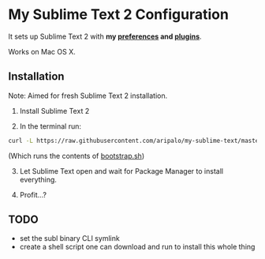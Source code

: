 # My Sublime Text 2 Configuration



It sets up Sublime Text 2 with **my [preferences](User/Preferences.sublime-settings) and [plugins](User/Package%20Control.sublime-settings)**.

Works on Mac OS X.

## Installation

Note: Aimed for fresh Sublime Text 2 installation.

1. Install Sublime Text 2

2. In the terminal run:
  ```sh
  curl -L https://raw.githubusercontent.com/aripalo/my-sublime-text/master/bootstrap.sh | sh
  ```
  (Which runs the contents of [bootstrap.sh](bootstrap.sh))

3. Let Sublime Text open and wait for Package Manager to install everything.

4. Profit...?

## TODO
- set the subl binary CLI symlink
- create a shell script one can download and run to install this whole thing
